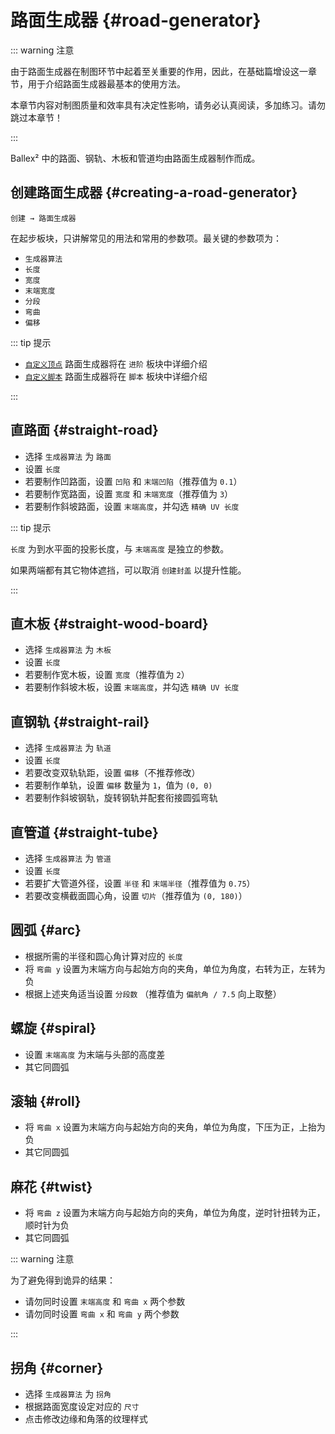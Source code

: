 # 路面生成器 {#road-generator}

::: warning 注意

由于路面生成器在制图环节中起着至关重要的作用，因此，在基础篇增设这一章节，用于介绍路面生成器最基本的使用方法。

本章节内容对制图质量和效率具有决定性影响，请务必认真阅读，多加练习。请勿跳过本章节！

:::

Ballex² 中的路面、钢轨、木板和管道均由路面生成器制作而成。

## 创建路面生成器 {#creating-a-road-generator}

`创建 → 路面生成器`

在起步板块，只讲解常见的用法和常用的参数项。最关键的参数项为：

- `生成器算法`
- `长度`
- `宽度`
- `末端宽度`
- `分段`
- `弯曲`
- `偏移`<badge text="生成器算法 = 轨道" />

::: tip 提示

- [`自定义顶点`](../advanced/item/roadGenerator#custom-vertices) 路面生成器将在 `进阶` 板块中详细介绍
- [`自定义脚本`](../script/roadGenerator) 路面生成器将在 `脚本` 板块中详细介绍

:::

## 直路面 {#straight-road}

- 选择 `生成器算法` 为 `路面`
- 设置 `长度`
- 若要制作凹路面，设置 `凹陷` 和 `末端凹陷`（推荐值为 `0.1`）
- 若要制作宽路面，设置 `宽度` 和 `末端宽度`（推荐值为 `3`）
- 若要制作斜坡路面，设置 `末端高度`，并勾选 `精确 UV 长度`

::: tip 提示

`长度` 为到水平面的投影长度，与 `末端高度` 是独立的参数。

如果两端都有其它物体遮挡，可以取消 `创建封盖` 以提升性能。

:::

## 直木板 {#straight-wood-board}

- 选择 `生成器算法` 为 `木板`
- 设置 `长度`
- 若要制作宽木板，设置 `宽度`（推荐值为 `2`）
- 若要制作斜坡木板，设置 `末端高度`，并勾选 `精确 UV 长度`

## 直钢轨 {#straight-rail}

- 选择 `生成器算法` 为 `轨道`
- 设置 `长度`
- 若要改变双轨轨距，设置 `偏移`（不推荐修改）
- 若要制作单轨，设置 `偏移` 数量为 `1`，值为 `(0, 0)`
- 若要制作斜坡钢轨，旋转钢轨并配套衔接圆弧弯轨

## 直管道 {#straight-tube}

- 选择 `生成器算法` 为 `管道`
- 设置 `长度`
- 若要扩大管道外径，设置 `半径` 和 `末端半径`（推荐值为 `0.75`）
- 若要改变横截面圆心角，设置 `切片`（推荐值为 `(0, 180)`）

## 圆弧 {#arc}

- 根据所需的半径和圆心角计算对应的 `长度`
- 将 `弯曲 y` 设置为末端方向与起始方向的夹角，单位为角度，右转为正，左转为负
- 根据上述夹角适当设置 `分段数` （推荐值为 `偏航角 / 7.5` 向上取整）

## 螺旋 {#spiral}

- 设置 `末端高度` 为末端与头部的高度差
- 其它同圆弧

## 滚轴 {#roll}

- 将 `弯曲 x` 设置为末端方向与起始方向的夹角，单位为角度，下压为正，上抬为负
- 其它同圆弧

## 麻花 {#twist}

- 将 `弯曲 z` 设置为末端方向与起始方向的夹角，单位为角度，逆时针扭转为正，顺时针为负
- 其它同圆弧

::: warning 注意

为了避免得到诡异的结果：

- 请勿同时设置 `末端高度` 和 `弯曲 x` 两个参数
- 请勿同时设置 `弯曲 x` 和 `弯曲 y` 两个参数

:::

## 拐角 {#corner}

- 选择 `生成器算法` 为 `拐角`
- 根据路面宽度设定对应的 `尺寸`
- 点击修改边缘和角落的纹理样式
